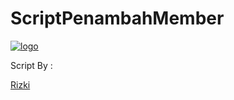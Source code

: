 # ScriptPenambahMember

[![ logo](107929573_450958.jpg)](https://github.com/Rizki636/)

Script By :

[Rizki](https://t.me/Rizki636)
